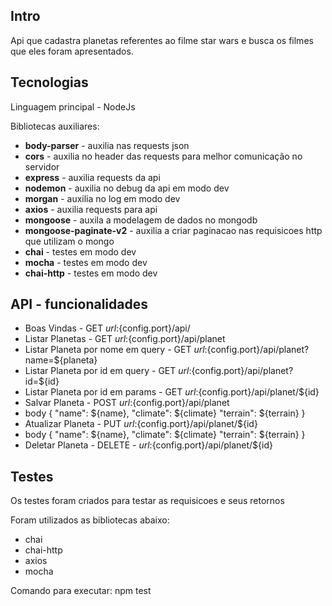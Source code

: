## Intro

Api que cadastra planetas referentes ao filme star wars e busca os filmes que eles foram apresentados.

## Tecnologias

Linguagem principal - NodeJs

Bibliotecas auxiliares:
-   **body-parser** - auxilia nas requests json
-   **cors** - auxilia no header das requests para melhor comunicação no servidor
-   **express** - auxilia requests da api
-   **nodemon** - auxilia no debug da api em modo dev
-   **morgan** - auxilia no log em modo dev
-   **axios** - auxilia requests para api
-   **mongoose** - auxila a modelagem de dados no mongodb
-   **mongoose-paginate-v2** - auxilia a criar paginacao nas requisicoes http que utilizam o mongo
-   **chai** - testes em modo dev
-   **mocha** - testes em modo dev
-   **chai-http** - testes em modo dev



## API - funcionalidades
-   Boas Vindas - GET ${url}:${config.port}/api/
-   Listar Planetas - GET ${url}:${config.port}/api/planet
-   Listar Planeta por nome em query - GET ${url}:${config.port}/api/planet?name=${planeta}
-   Listar Planeta por id em query - GET ${url}:${config.port}/api/planet?id=${id}
-   Listar Planeta por id em params - GET ${url}:${config.port}/api/planet/${id}
-   Salvar Planeta - POST ${url}:${config.port}/api/planet
- body {
      	"name":  ${name},
	     "climate": ${climate}
          "terrain": ${terrain}
    }
-   Atualizar Planeta - PUT $url:${config.port}/api/planet/${id}
- body {
      	"name":  ${name},
	     "climate": ${climate}
          "terrain": ${terrain}
    }
-   Deletar Planeta - DELETE - $url:${config.port}/api/planet/${id}    


## Testes

Os testes foram criados para testar as requisicoes e seus retornos


Foram utilizados as bibliotecas abaixo:
-   chai
-   chai-http
-   axios
-   mocha

Comando para executar:
npm test
